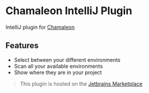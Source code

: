 # Chamaleon IntelliJ Plugin

IntelliJ plugin for [Chamaleon](../../README.md)

## Features

- Select between your different environments
- Scan all your available environments
- Show where they are in your project

> This plugin is hosted on
> the [Jetbrains Marketplace](https://plugins.jetbrains.com/plugin/26310-chamaleon)